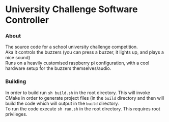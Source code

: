 # University Challenge Software Controller

### About
The source code for a school university challenge competition.  
Aka it controls the buzzers (you can press a buzzer, it lights up, and plays a nice sound)  
Runs on a heavily customised raspberry pi configuration, with a cool hardware setup for the buzzers themselves/audio.

### Building
In order to build run `sh build.sh` in the root directory. This will invoke CMake in order to generate project files (in the `build` directory and then will build the code which will output in the `build` directory.  
To run the code execute `sh run.sh` in the root directory. This requires root privileges. 

